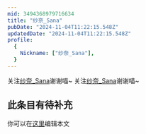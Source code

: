 ```yaml
---
mid: 3494368979716634
title: "纱奈_Sana"
pubDate: "2024-11-04T11:22:15.548Z"
updatedDate: "2024-11-04T11:22:15.548Z"
profile:
  {
    Nickname: ["纱奈_Sana"],
  }
---
```


关注[纱奈_Sana](https://space.bilibili.com/3494368979716634)谢谢喵~ 关注[纱奈_Sana](https://space.bilibili.com/3494368979716634)谢谢喵~

## 此条目有待补充
你可以在[这里](https://github.com/Yuhanawa/VTuber.ICU-Content/edit/master/v/纱奈_Sana/index.md)编辑本文
